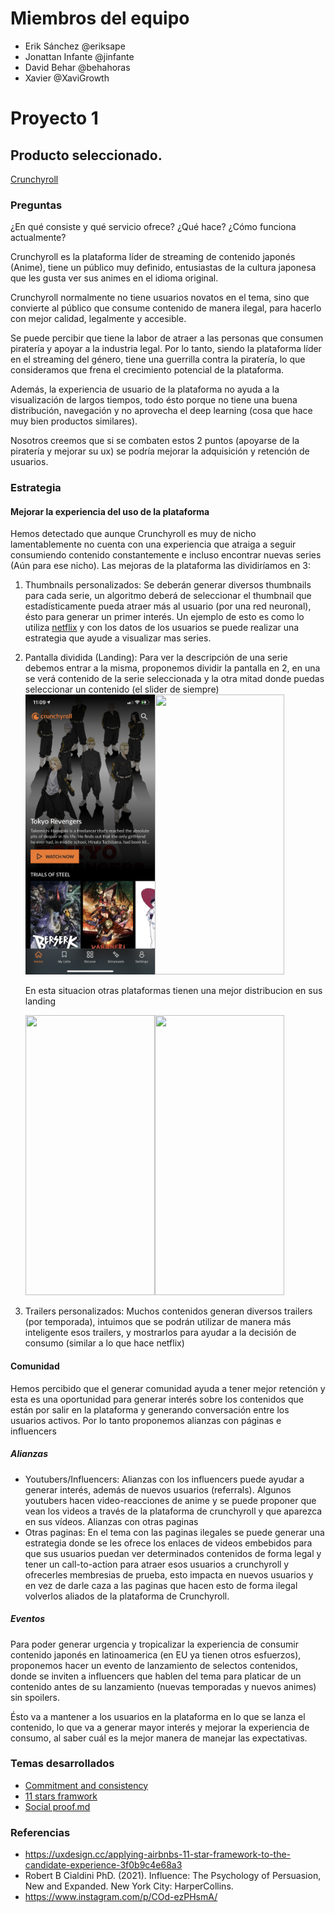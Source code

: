# Miembros del equipo

- Erik Sánchez @eriksape
- Jonattan Infante @jinfante
- David Behar @behahoras
- Xavier @XaviGrowth

# Proyecto 1

## Producto seleccionado.

[Crunchyroll](https://www.crunchyroll.com/es)

### Preguntas

¿En qué consiste y qué servicio ofrece? ¿Qué hace? ¿Cómo funciona actualmente?

Crunchyroll es la plataforma líder de streaming de contenido japonés (Anime), tiene un público muy definido, entusiastas de la cultura japonesa que les gusta ver sus animes en el idioma original.

Crunchyroll normalmente no tiene usuarios novatos en el tema, sino que convierte al público que consume contenido de manera ilegal, para hacerlo con mejor calidad, legalmente y accesible.

Se puede percibir que tiene la labor de atraer a las personas que consumen piratería y apoyar a la industria legal. Por lo tanto, siendo la plataforma líder en el streaming del género, tiene una guerrilla contra la piratería, lo que consideramos que frena el crecimiento potencial de la plataforma.

Además, la experiencia de usuario de la plataforma no ayuda a la visualización de largos tiempos, todo ésto porque no tiene una buena distribución, navegación y no aprovecha el deep learning (cosa que hace muy bien productos similares).

Nosotros creemos que si se combaten estos 2 puntos (apoyarse de la piratería y mejorar su ux) se podría mejorar la adquisición y retención de usuarios.


### Estrategia


#### Mejorar la experiencia del uso de la plataforma
Hemos detectado que aunque Crunchyroll es muy de nicho lamentablemente no cuenta con una experiencia que atraiga a seguir consumiendo contenido constantemente e incluso encontrar nuevas series (Aún para ese nicho). 
Las mejoras de la plataforma las dividiríamos en 3:

1. Thumbnails personalizados: Se deberán generar diversos thumbnails para cada serie, un algoritmo deberá de seleccionar el thumbnail que estadísticamente pueda atraer más al usuario (por una red neuronal), ésto para generar un primer interés. Un ejemplo de esto es como lo utiliza [netflix](https://www.instagram.com/p/COd-ezPHsmA/) y con los datos de los usuarios se puede realizar una estrategia que ayude a visualizar mas series.

2. Pantalla dividida (Landing): Para ver la descripción de una serie debemos entrar a la misma, proponemos dividir la pantalla en 2, en una se verá contenido de la serie seleccionada y la otra mitad donde puedas seleccionar un contenido (el slider de siempre)
       <img src="https://raw.githubusercontent.com/eriksape/ecole/main/project-1/cr-movil1.PNG" width="207" height="448"><img src="https://raw.githubusercontent.com/eriksape/ecole/main/project-1/cr-movil2.PNG" width="207" height="448">


      En esta situacion otras plataformas tienen una mejor distribucion en sus landing


      <img src="https://raw.githubusercontent.com/eriksape/ecole/main/project-1/n-movil1.PNG" width="207" height="448"><img src="https://raw.githubusercontent.com/eriksape/ecole/main/project-1/n-movil2.PNG" width="207" height="448">

3. Trailers personalizados: Muchos contenidos generan diversos trailers (por temporada), intuimos que se podrán utilizar de manera más inteligente esos trailers, y mostrarlos para ayudar a la decisión de consumo (similar a lo que hace netflix)

#### Comunidad

Hemos percibido que el generar comunidad ayuda a tener mejor retención y esta es una oportunidad para generar interés sobre los contenidos que están por salir en la plataforma y generando conversación entre los usuarios activos.
Por lo tanto proponemos alianzas con páginas e influencers

##### Alianzas

- Youtubers/Influencers:
    Alianzas con los influencers puede ayudar a generar interés, además de nuevos usuarios (referrals). Algunos youtubers hacen video-reacciones de anime y se puede proponer que vean los videos a través  de la plataforma de crunchyroll y que aparezca en sus vídeos.
Alianzas con otras paginas
- Otras paginas:
    En el tema con las paginas ilegales se puede generar una estrategia donde se les ofrece los enlaces de videos embebidos para que sus usuarios puedan ver determinados contenidos de forma legal y tener un call-to-action para atraer esos usuarios a crunchyroll y ofrecerles membresias de prueba, esto impacta en nuevos usuarios y en vez de darle caza a las paginas que hacen esto de forma ilegal volverlos aliados de la plataforma de Crunchyroll.

##### Eventos

Para poder generar urgencia y tropicalizar la experiencia de consumir contenido japonés en latinoamerica (en EU ya tienen otros esfuerzos), proponemos hacer un evento de lanzamiento de selectos contenidos, donde se inviten a influencers que hablen del tema para platicar de un contenido antes de su lanzamiento (nuevas temporadas y nuevos animes) sin spoilers.


Ésto va a mantener a los usuarios en la plataforma en lo que se lanza el contenido, lo que va a generar mayor interés y mejorar la experiencia de consumo, al saber cuál es la mejor manera de manejar las expectativas.


### Temas desarrollados

- [Commitment and consistency](./project-1/commitment-and-consistency.md)
- [11 stars framwork](./project-1/11-stars-framework.md)
- [Social proof.md](./project-1/social-proof.md)

### Referencias
- https://uxdesign.cc/applying-airbnbs-11-star-framework-to-the-candidate-experience-3f0b9c4e68a3
- Robert B Cialdini PhD. (2021). Influence: The Psychology of Persuasion, New and Expanded. New York City: HarperCollins.
- https://www.instagram.com/p/COd-ezPHsmA/
